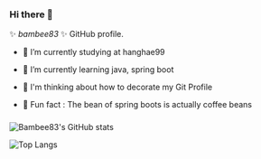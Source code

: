 ### Hi there 👋

 ✨ _bambee83_ ✨  GitHub profile.


- 🔭 I’m currently studying at hanghae99

- 🌱 I’m currently learning java, spring boot
<!-- - 👯 I’m looking to collaborate on ...-->

- 🤔 I'm thinking about how to decorate my Git Profile
<!-- - 💬 Ask me about ...
- 📫 How to reach me: ...
- 😄 Pronouns: ... -->

- 🪹 Fun fact : The bean of spring boots is actually coffee beans 

###
###
![Bambee83's GitHub stats](https://github-readme-stats.vercel.app/api?username=bambee83&show_icons=true&theme=tokyonight)

![Top Langs](https://github-readme-stats.vercel.app/api/top-langs/?username=Bambee83&layout=compact&theme=tokyonight)



<!--
[![Bambee83's GitHub stats-Dark](https://github-readme-stats.vercel.app/api?username=anuraghazra&show_icons=true&theme=dark#gh-dark-mode-only)](https://github.com/anuraghazra/github-readme-stats#gh-dark-mode-only)
[![Bambee83's GitHub stats-Light](https://github-readme-stats.vercel.app/api?username=anuraghazra&show_icons=true&theme=default#gh-light-mode-only)](https://github.com/anuraghazra/github-readme-stats#gh-light-mode-only)
-->

<!--

This repository has been archived by the owner on May 19, 2022. It is now read-only.
Dplo1514
/
Dplo1514
Public archive
Code
Pull requests
Actions
Security
Insights
Update README.md
 main
@Dplo1514
Dplo1514 committed on May 19, 2022
1 parent 12d8f1c
commit ca3628c
Showing 1 changed file with 68 additions and 58 deletions.
 126  
README.md
@@ -1,67 +1,77 @@
### PLO GitHub🙂

<div>
<div align = "center">

![Anurag's GitHub stats](https://github-readme-stats.vercel.app/api?username=Dplo1514&show_icons=true&theme=tokyonight)


<img src="https://capsule-render.vercel.app/api?type=slice&color=gradient&height=150&section=header&text=💻PloGitHub💻&fontcolor=ffee00&fontSize=45&"/>


<br>
[![Hits](https://hits.seeyoufarm.com/api/count/incr/badge.svg?url=https%3A%2F%2Fgithub.com%2FDplo1514&count_bg=%23CD0000&title_bg=%23555555&icon=protocols-dot-io.svg&icon_color=%23FFFFFF&title=Today&edge_flat=false)](https://hits.seeyoufarm.com)
   </br>
👋 반갑습니다. 백엔드 주니어 개발자 지망생 PLO입니다.
</br>
🍀 오늘도 좋은하루 되세요
</br>
📲 CONTACT : dladlsgur3334@gmail.com 📲
</br>
💻 개발 BLOG : [ PLO의 개발 블로그 ](https://velog.io/@dplo1514) 💻  

![Top Langs](https://github-readme-stats.vercel.app/api/top-langs/?username=Dplo1514&layout=compact&theme=tokyonight)


<img src="https://capsule-render.vercel.app/api?type=slice&color=gradient&height=150&section=footer"/>
</div>
</br>
<div align = "center">

## 🧑‍💻 Stdudy🧑‍💻


### 🤖 : AI 배울랑교 지역 특성화 인공지능 교육 2021-07-08 ~ 2021-09-17

### 🪖 : 스파르타 코딩클럽 부트캠프 항해 99 6기 2222-03-07일 ~ 2021-06-10  

</div>

[![Hits](https://hits.seeyoufarm.com/api/count/incr/badge.svg?url=https%3A%2F%2Fgithub.com%2FDplo1514&count_bg=%2379C83D&title_bg=%23555555&icon=&icon_color=%23E7E7E7&title=hits&edge_flat=false)](https://hits.seeyoufarm.com)

---
Spring
<img src="https://img.shields.io/badge/Spring-6DB33F?style=flat-square&logo=spring&logoColor=white"/>
<img src="https://img.shields.io/badge/SpringBoot-6DB33F?style=flat-square&logo=springboot&logoColor=white"/>
<img src="https://img.shields.io/badge/SpringSecurity-6DB33F?style=flat-square&logo=springsecurity&logoColor=white"/>
<img src="https://img.shields.io/badge/INTELLIJIDEA-000000?style=flat-square&logo=intellijidea&logoColor=white"/>

---
프론트
<img src="https://img.shields.io/badge/HTML5-E34F26?style=flat-square&logo=html5&logoColor=white"/>
<img src="https://img.shields.io/badge/CSS3-1572B6?style=flat-square&logo=css3&logoColor=white"/>
<img src="https://img.shields.io/badge/JavaScript-F7DF1E?style=flat-square&logo=javascript&logoColor=white"/>
<img src="https://img.shields.io/badge/VSCODE-007ACC?style=flat-square&logo=visualstudiocode&logoColor=white"/>

---
파이썬
<img src="https://img.shields.io/badge/Python-3776AB?style=flat-square&logo=python&logoColor=white"/>
<img src="https://img.shields.io/badge/PyCharm-000000?style=flat-square&logo=pycharm&logoColor=white"/>

---
db
몽고디비
<img src="https://img.shields.io/badge/MongoDB-47A248?style=flat-square&logo=mongodb&logoColor=white"/>
에스큐엘
<img src="https://img.shields.io/badge/MySQL-4479A1?style=flat-square&logo=mysql&logoColor=white"/>
레디스
<img src="https://img.shields.io/badge/Redis-DC382D?style=flat-square&logo=redis&logoColor=white"/>

<img src="https://img.shields.io/badge/Gradle-02303A?style=flat-square&logo=gradle&logoColor=white"/>
<img src="https://img.shields.io/badge/JWT-000000?style=flat-square&logo=jsonwebtokens&logoColor=white"/>

도커
<img src="https://img.shields.io/badge/Docker-2496ED?style=flat-square&logo=docker&logoColor=white"/>
알티씨
<img src="https://img.shields.io/badge/WebRTC-333333?style=flat-square&logo=webrtc&logoColor=white"/>
소켓제이에스
<img src="https://img.shields.io/badge/SocketJS-333333?style=flat-square&logo=SOCKET.IO&logoColor=white"/>
<img src="https://img.shields.io/badge/Stomp-333333?style=flat-square&logo=SOCKET.IO&logoColor=white"/>

<img src="https://img.shields.io/badge/AwsEC2-232F3E?style=flat-square&logo=AmazonAWS&logoColor=white"/>
<img src="https://img.shields.io/badge/AwsRoute53-232F3E?style=flat-square&logo=AmazonAWS&logoColor=white"/>
<img src="https://img.shields.io/badge/AwsRDS-232F3E?style=flat-square&logo=AmazonAWS&logoColor=white"/>
<img src="https://img.shields.io/badge/AwsS3-232F3E?style=flat-square&logo=AmazonS3&logoColor=white"/>

<img src="https://img.shields.io/badge/Ubuntu-E95420?style=flat-square&logo=ubuntu&logoColor=white"/>

<img src="https://img.shields.io/badge/Linux-FCC624?style=flat-square&logo=linux&logoColor=white"/>


[![Top Langs](https://github-readme-stats.vercel.app/api/top-langs/?username=Dplo1514)](https://github.com/****/github-readme-stats)
</br>
<div align = "center">

## 👩‍💻 Project 🧑‍💻

### 항해 99 6주차 미니 프로젝트 😵 : [ TodayError Github](https://github.com/TodayError/TodayErrorBackSpring)
### 항해 99 7주차 클론코딩 프로젝트 🍀 : [ SlackClone Github](https://github.com/clone-coding-6/clonecoding)
### 항해 99 실전 프로젝트 💌 : [ Dear Github](https://github.com/FinalProjectDEAR/dear_BE)
</div>
</br>

<div align = "center">  


## 🧱 Stacks 🧱


|Part🗂|Studying✍️|
|:---:|:---:|
|📚Code|<img src="https://img.shields.io/badge/Python-3776AB?style=for-the-badge&logo=python&logoColor=white"/><img src="https://img.shields.io/badge/HTML5-E34F26?style=for-the-badge&logo=html5&logoColor=white"/><img src="https://img.shields.io/badge/CSS3-1572B6?style=for-the-badge&logo=css3&logoColor=white"/><img src="https://img.shields.io/badge/JavaScript-F7DF1E?style=for-the-badge&logo=javascript&logoColor=white"/><img src="https://img.shields.io/badge/Java-E34F26?style=for-the-badge&logo=java&logoColor=white"/>|
|⚙️Tech|<img src="https://img.shields.io/badge/Spring-6DB33F?style=for-the-badge&logo=spring&logoColor=white"/><img src="https://img.shields.io/badge/SpringBoot-6DB33F?style=for-the-badge&logo=springboot&logoColor=white"/><img src="https://img.shields.io/badge/SpringSecurity-6DB33F?style=for-the-badge&logo=springsecurity&logoColor=white"/><img src="https://img.shields.io/badge/Gradle-02303A?style=for-the-badge&logo=gradle&logoColor=white"/><img src="https://img.shields.io/badge/JWT-000000?style=for-the-badge&logo=jsonwebtokens&logoColor=white"/><img src="https://img.shields.io/badge/SocketJS-333333?style=for-the-badge&logo=SOCKET.IO&logoColor=white"/><img src="https://img.shields.io/badge/Stomp-333333?style=for-the-badge&logo=SOCKET.IO&logoColor=white"/><img src="https://img.shields.io/badge/WebRTC-333333?style=for-the-badge&logo=webrtc&logoColor=white"/><img src="https://img.shields.io/badge/Nginx-009639?style=for-the-badge&logo=Nginx&logoColor=white"/><img src="https://img.shields.io/badge/SSL-003A70?style=for-the-badge&logo=let's encrypt&logoColor=white"/>|
|💾DB|<img src="https://img.shields.io/badge/MySQL-4479A1?style=for-the-badge&logo=mysql&logoColor=white"/><img src="https://img.shields.io/badge/Redis-DC382D?style=for-the-badge&logo=redis&logoColor=white"/><img src="https://img.shields.io/badge/Docker-2496ED?style=for-the-badge&logo=docker&logoColor=white"/><img src="https://img.shields.io/badge/MongoDB-47A248?style=for-the-badge&logo=mongodb&logoColor=white"/>|
|⚒️Tool|<img src="https://img.shields.io/badge/PyCharm-000000?style=for-the-badge&logo=pycharm&logoColor=white"/><img src="https://img.shields.io/badge/VSCODE-007ACC?style=for-the-badge&logo=visualstudiocode&logoColor=white"/><img src="https://img.shields.io/badge/INTELLIJIDEA-000000?style=for-the-badge&logo=intellijidea&logoColor=white"/>|
|🐍AWS|<img src="https://img.shields.io/badge/AwsEC2-232F3E?style=for-the-badge&logo=AmazonAWS&logoColor=white"/><img src="https://img.shields.io/badge/AwsRDS-232F3E?style=for-the-badge&logo=AmazonAWS&logoColor=white"/><img src="https://img.shields.io/badge/AwsS3-232F3E?style=for-the-badge&logo=AmazonS3&logoColor=white"/><img src="https://img.shields.io/badge/AwsRoute53-232F3E?style=for-the-badge&logo=AmazonAWS&logoColor=white"/>|
|🐧OS|<img src="https://img.shields.io/badge/Ubuntu-E95420?style=for-the-badge&logo=ubuntu&logoColor=white"/><img src="https://img.shields.io/badge/Linux-FCC624?style=for-the-badge&logo=linux&logoColor=white"/>|  
</div>  

<div align = "center">  

</br>

## 📊 Status 📊

<a>

   ![Anurag's GitHub stats](https://github-readme-stats.vercel.app/api?username=Dplo1514&show_icons=true&theme=tokyonight) 
   ![Top Langs](https://github-readme-stats.vercel.app/api/top-langs/?username=Dplo1514&layout=compact&theme=tokyonight)

</a>
-->
